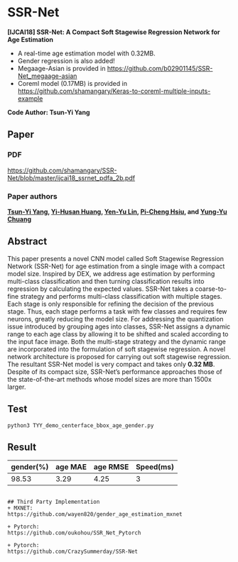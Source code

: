 # SSR-Net
**[IJCAI18] SSR-Net: A Compact Soft Stagewise Regression Network for Age Estimation**
+ A real-time age estimation model with 0.32MB.
+ Gender regression is also added!
+ Megaage-Asian is provided in https://github.com/b02901145/SSR-Net_megaage-asian
+ Coreml model (0.17MB) is provided in https://github.com/shamangary/Keras-to-coreml-multiple-inputs-example

**Code Author: Tsun-Yi Yang**

## Paper

### PDF
https://github.com/shamangary/SSR-Net/blob/master/ijcai18_ssrnet_pdfa_2b.pdf

### Paper authors
**[Tsun-Yi Yang](http://shamangary.logdown.com/), [Yi-Husan Huang](https://github.com/b02901145), [Yen-Yu Lin](https://www.citi.sinica.edu.tw/pages/yylin/index_zh.html), [Pi-Cheng Hsiu](https://www.citi.sinica.edu.tw/pages/pchsiu/index_en.html), and [Yung-Yu Chuang](https://www.csie.ntu.edu.tw/~cyy/)**

## Abstract
This paper presents a novel CNN model called Soft Stagewise Regression Network (SSR-Net) for age estimation from a single image with a compact model size. Inspired by DEX, we address age estimation by performing multi-class classification and then turning classification results into regression by calculating the expected values. SSR-Net takes a coarse-to-fine strategy and performs multi-class classification with multiple stages. Each stage is only responsible for refining the decision of the previous stage. Thus, each stage performs a task with few classes and requires few neurons, greatly reducing the model size. For addressing the quantization issue introduced by grouping ages into classes, SSR-Net assigns a dynamic range to each age class by allowing it to be shifted and scaled according to the input face image. Both the multi-stage strategy and the dynamic range are incorporated into the formulation of soft stagewise regression. A novel network architecture is proposed for carrying out soft stagewise regression. The resultant SSR-Net model is very compact and takes only **0.32 MB**. Despite of its compact size, SSR-Net’s performance approaches those of the state-of-the-art methods whose model sizes are more than 1500x larger.

## Test
```
python3 TYY_demo_centerface_bbox_age_gender.py
```


## Result 
 | gender(%)     |  age MAE       |  age  RMSE         |  Speed(ms) |
|--------------|-----------|--------------|----------|
|98.53      | 3.29      |    4.25      |  3 |

```

## Third Party Implementation
+ MXNET:
https://github.com/wayen820/gender_age_estimation_mxnet

+ Pytorch:
https://github.com/oukohou/SSR_Net_Pytorch

+ Pytorch:
https://github.com/CrazySummerday/SSR-Net
